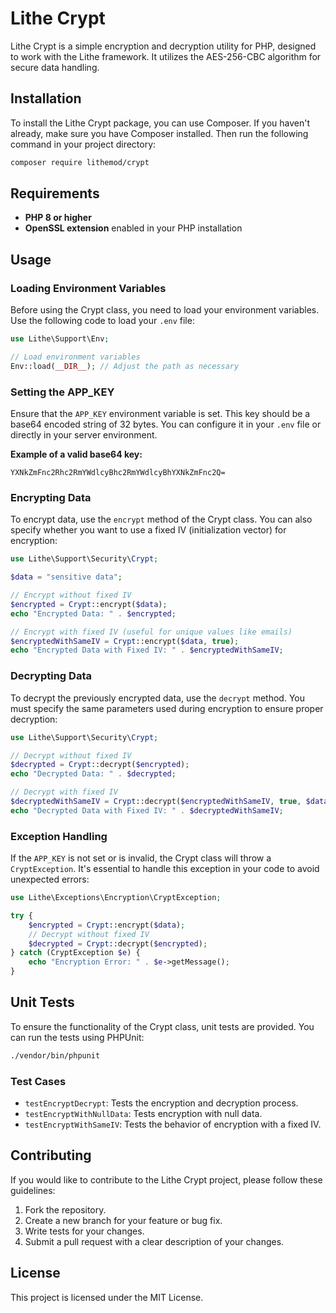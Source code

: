 # Lithe Crypt

Lithe Crypt is a simple encryption and decryption utility for PHP, designed to work with the Lithe framework. It utilizes the AES-256-CBC algorithm for secure data handling.

## Installation

To install the Lithe Crypt package, you can use Composer. If you haven't already, make sure you have Composer installed. Then run the following command in your project directory:

```bash
composer require lithemod/crypt
```

## Requirements

- **PHP 8 or higher**
- **OpenSSL extension** enabled in your PHP installation

## Usage

### Loading Environment Variables

Before using the Crypt class, you need to load your environment variables. Use the following code to load your `.env` file:

```php
use Lithe\Support\Env;

// Load environment variables
Env::load(__DIR__); // Adjust the path as necessary
```

### Setting the APP_KEY

Ensure that the `APP_KEY` environment variable is set. This key should be a base64 encoded string of 32 bytes. You can configure it in your `.env` file or directly in your server environment.

**Example of a valid base64 key:**

```plaintext
YXNkZmFnc2Rhc2RmYWdlcyBhc2RmYWdlcyBhYXNkZmFnc2Q=
```

### Encrypting Data

To encrypt data, use the `encrypt` method of the Crypt class. You can also specify whether you want to use a fixed IV (initialization vector) for encryption:

```php
use Lithe\Support\Security\Crypt;

$data = "sensitive data";

// Encrypt without fixed IV
$encrypted = Crypt::encrypt($data);
echo "Encrypted Data: " . $encrypted;

// Encrypt with fixed IV (useful for unique values like emails)
$encryptedWithSameIV = Crypt::encrypt($data, true);
echo "Encrypted Data with Fixed IV: " . $encryptedWithSameIV;
```

### Decrypting Data

To decrypt the previously encrypted data, use the `decrypt` method. You must specify the same parameters used during encryption to ensure proper decryption:

```php
use Lithe\Support\Security\Crypt;

// Decrypt without fixed IV
$decrypted = Crypt::decrypt($encrypted);
echo "Decrypted Data: " . $decrypted;

// Decrypt with fixed IV
$decryptedWithSameIV = Crypt::decrypt($encryptedWithSameIV, true, $data);
echo "Decrypted Data with Fixed IV: " . $decryptedWithSameIV;
```

### Exception Handling

If the `APP_KEY` is not set or is invalid, the Crypt class will throw a `CryptException`. It's essential to handle this exception in your code to avoid unexpected errors:

```php
use Lithe\Exceptions\Encryption\CryptException;

try {
    $encrypted = Crypt::encrypt($data);
    // Decrypt without fixed IV
    $decrypted = Crypt::decrypt($encrypted);
} catch (CryptException $e) {
    echo "Encryption Error: " . $e->getMessage();
}
```

## Unit Tests

To ensure the functionality of the Crypt class, unit tests are provided. You can run the tests using PHPUnit:

```bash
./vendor/bin/phpunit
```

### Test Cases

- `testEncryptDecrypt`: Tests the encryption and decryption process.
- `testEncryptWithNullData`: Tests encryption with null data.
- `testEncryptWithSameIV`: Tests the behavior of encryption with a fixed IV.

## Contributing

If you would like to contribute to the Lithe Crypt project, please follow these guidelines:

1. Fork the repository.
2. Create a new branch for your feature or bug fix.
3. Write tests for your changes.
4. Submit a pull request with a clear description of your changes.

## License

This project is licensed under the MIT License.